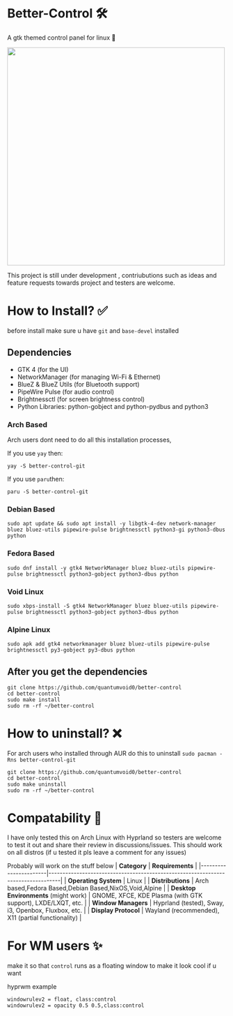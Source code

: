 # Better-Control 🛠️ 
A gtk themed control panel for linux 🐧

<img src="https://github.com/user-attachments/assets/791074ba-466a-4f5d-80f4-1d1c71d795d1" width="500" />

This project is still under development , contriubutions such as ideas and feature requests towards project and testers are welcome.

# How to Install? ✅ 
before install make sure u have `git` and `base-devel` installed

## Dependencies

- GTK 4 (for the UI)
- NetworkManager (for managing Wi-Fi & Ethernet)
- BlueZ & BlueZ Utils (for Bluetooth support)
- PipeWire Pulse (for audio control)
- Brightnessctl (for screen brightness control)
- Python Libraries: python-gobject and python-pydbus and python3

### Arch Based
Arch users dont need to do all this installation processes, 

If you use `yay` then:

```yay -S better-control-git```

If you use `paru`then:

```paru -S better-control-git```

### Debian Based
```sudo apt update && sudo apt install -y libgtk-4-dev network-manager bluez bluez-utils pipewire-pulse brightnessctl python3-gi python3-dbus python```

### Fedora Based
```sudo dnf install -y gtk4 NetworkManager bluez bluez-utils pipewire-pulse brightnessctl python3-gobject python3-dbus python```

### Void Linux
```sudo xbps-install -S gtk4 NetworkManager bluez bluez-utils pipewire-pulse brightnessctl python3-gobject python3-dbus python```

### Alpine Linux
```sudo apk add gtk4 networkmanager bluez bluez-utils pipewire-pulse brightnessctl py3-gobject py3-dbus python```


## After you get the dependencies 
```
git clone https://github.com/quantumvoid0/better-control
cd better-control
sudo make install
sudo rm -rf ~/better-control

```
# How to uninstall? ❌

For arch users who installed through AUR do this to uninstall `sudo pacman -Rns better-control-git`

```
git clone https://github.com/quantumvoid0/better-control
cd better-control
sudo make uninstall
sudo rm -rf ~/better-control

```

# Compatability 📄
I have only tested this on Arch Linux with Hyprland so testers are welcome to test it out and share their review in discussions/issues. This should work on all distros (if u tested it pls leave a comment for any issues)

Probably will work on the stuff below 
| **Category**         | **Requirements**                                                                 |
|-----------------------|----------------------------------------------------------------------------------|
| **Operating System**  | Linux                                                                            |
| **Distributions**     | Arch based,Fedora Based,Debian Based,NixOS,Void,Alpine                                                            |
| **Desktop Environments** (might work) | GNOME, XFCE, KDE Plasma (with GTK support), LXDE/LXQT, etc.                  |
| **Window Managers**   | Hyprland (tested), Sway, i3, Openbox, Fluxbox, etc.                             |
| **Display Protocol**     | Wayland (recommended), X11 (partial functionality)                               |

# For WM users ✨
make it so that `control` runs as a floating window to make it look cool if u want

hyprwm example
```
windowrulev2 = float, class:control
windowrulev2 = opacity 0.5 0.5,class:control
```
